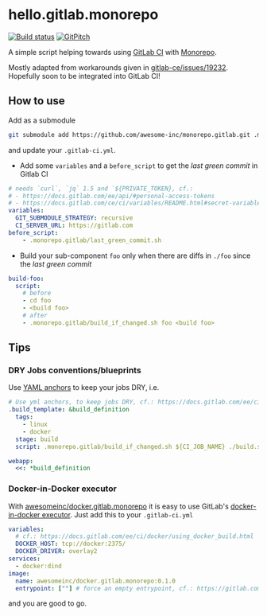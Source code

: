 # hello.gitlab.monorepo

[![Build status](https://gitlab.com/mkoertgen/hello.gitlab.monorepo/badges/master/build.svg)](https://gitlab.com/mkoertgen/hello.gitlab.monorepo)
[![GitPitch](https://gitpitch.com/assets/badge.svg)](https://gitpitch.com/awesome-inc/hello.gitlab.monorepo/master)

A simple script helping towards using [GitLab CI](https://docs.gitlab.com/ee/ci/yaml/) with [Monorepo](https://medium.com/@maoberlehner/monorepos-in-the-wild-33c6eb246cb9).

Mostly adapted from workarounds given in [gitlab-ce/issues/19232](https://gitlab.com/gitlab-org/gitlab-ce/issues/19232).
Hopefully soon to be integrated into GitLab CI!

## How to use

Add as a submodule

```bash
git submodule add https://github.com/awesome-inc/monorepo.gitlab.git .monorepo.gitlab
```

and update your `.gitlab-ci.yml`.

- Add some `variables` and a `before_script` to get the *last green commit* in Gitlab CI

```yml
# needs `curl`, `jq` 1.5 and `${PRIVATE_TOKEN}, cf.:
# - https://docs.gitlab.com/ee/api/#personal-access-tokens
# - https://docs.gitlab.com/ce/ci/variables/README.html#secret-variables
variables:
  GIT_SUBMODULE_STRATEGY: recursive
  CI_SERVER_URL: https://gitlab.com
before_script:
    - .monorepo.gitlab/last_green_commit.sh
```

- Build your sub-component `foo` only when there are diffs in `./foo` since the *last green commit*

```yml
build-foo:
  script:
    # before
    - cd foo
    - <build foo>
    # after
    - .monorepo.gitlab/build_if_changed.sh foo <build foo>
```

## Tips

### DRY Jobs conventions/blueprints

Use [YAML anchors](http://blog.daemonl.com/2016/02/yaml.html#yaml-anchors-references-extend) to keep your jobs DRY, i.e.

```yml
# Use yml anchors, to keep jobs DRY, cf.: https://docs.gitlab.com/ee/ci/yaml/#anchors
.build_template: &build_definition
  tags:
    - linux
    - docker
  stage: build
  script: .monorepo.gitlab/build_if_changed.sh ${CI_JOB_NAME} ./build.sh ${CI_JOB_NAME}

webapp:
  <<: *build_definition
```

### Docker-in-Docker executor

With [awesomeinc/docker.gitlab.monorepo](https://hub.docker.com/r/awesomeinc/docker.gitlab.monorepo) it is easy to use GitLab's [docker-in-docker executor](https://docs.gitlab.com/ee/ci/docker/using_docker_build.html#use-docker-in-docker-executor). Just add this to your `.gitlab-ci.yml`

```yml
variables:
  # cf.: https://docs.gitlab.com/ee/ci/docker/using_docker_build.html
  DOCKER_HOST: tcp://docker:2375/
  DOCKER_DRIVER: overlay2
services:
  - docker:dind
image:
  name: awesomeinc/docker.gitlab.monorepo:0.1.0
  entrypoint: [""] # force an empty entrypoint, cf.: https://gitlab.com/gitlab-org/gitlab-runner/issues/2692#workaround  
```

and you are good to go.